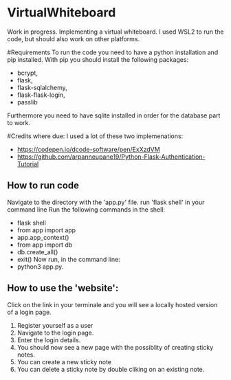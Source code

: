 # VirtualWhiteboard
Work in progress. Implementing a virtual whiteboard.
I used WSL2 to run the code, but should also work on other platforms. 

#Requirements
To run the code you need to have a python installation and pip installed. 
With pip you should install the following packages: 
 - bcrypt, 
 - flask, 
 - flask-sqlalchemy, 
 - flask-flask-login, 
 - passlib

Furthermore you need to have sqlite installed in order for the database part to work. 

#Credits where due: 
I used a lot of these two implemenations: 
 - https://codepen.io/dcode-software/pen/ExXzdVM
 - https://github.com/arpanneupane19/Python-Flask-Authentication-Tutorial

## How to run code
Navigate to the directory with the 'app.py' file. 
run 'flask shell' in your command line
Run the following commands in the shell: 
 - flask shell
  - from app import app
  - app.app_context()
  - from app import db
  - db.create_all()
  - exit()
Now run, in the command line: 
 - python3 app.py. 

## How to use the 'website':
Click on the link in your terminale and you will see a locally hosted version of a login page. 
 1. Register yourself as a user
 2. Navigate to the login page. 
 3. Enter the login details. 
 4. You should now see a new page with the possiblity of creating sticky notes. 
 5. You can create a new sticky note
 6. You can delete a sticky note by double cliking on an existing note. 

